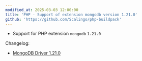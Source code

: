 ```yaml
---
modified_at: 2025-03-03 12:00:00
title: 'PHP - Support of extension mongodb version 1.21.0'
github: 'https://github.com/Scalingo/php-buildpack'
---
```


- Support for PHP extension `mongodb` `1.21.0`

Changelog:

* [MongoDB Driver 1.21.0](https://github.com/mongodb/mongo-php-driver/releases/tag/1.21.0)
